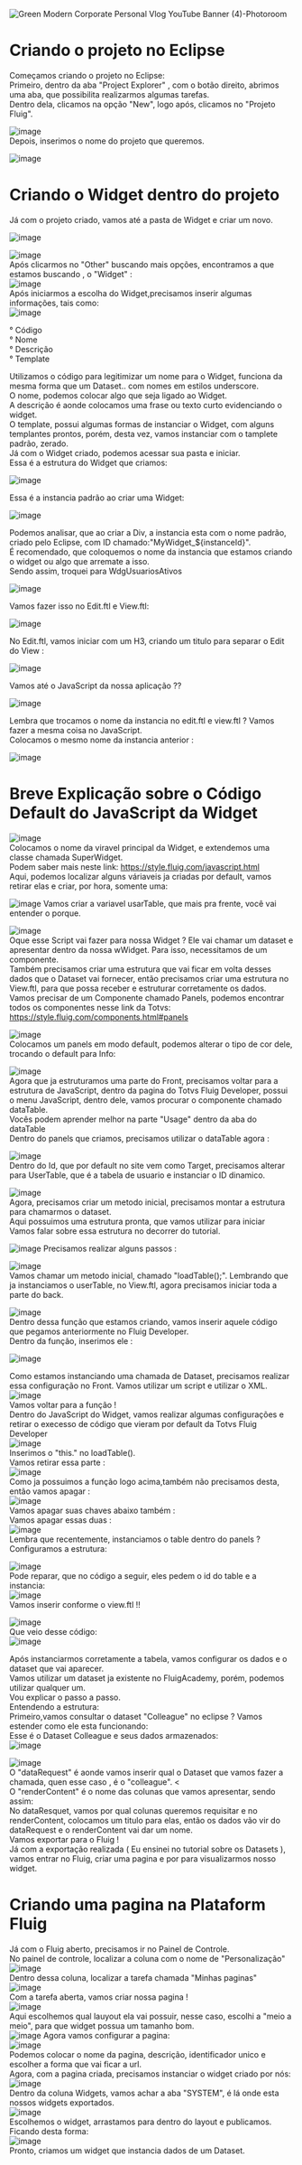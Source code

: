 
![Green Modern Corporate Personal Vlog YouTube Banner (4)-Photoroom](https://github.com/user-attachments/assets/a4885042-7c9b-434b-987f-4e561538aa3d)


<h1> Criando o projeto no Eclipse</h1>
Começamos criando o projeto no Eclipse: <br>
Primeiro, dentro da aba "Project Explorer" , com o botão direito, abrimos uma aba, que possibilita realizarmos algumas tarefas.<br>
Dentro dela, clicamos na opção "New", logo após, clicamos no "Projeto Fluig".<br>

 ![image](https://github.com/user-attachments/assets/d62cb22c-be86-436c-b35e-291e19b4630e)<br>
Depois, inserimos o nome do projeto que queremos.<br>

![image](https://github.com/user-attachments/assets/c5a62c6e-ae17-4fc3-ad3d-129c50041bd0)<br>

<h1> Criando o Widget dentro do projeto</h1> 
Já com o projeto criado, vamos até a pasta de Widget e criar um novo. <br>

![image](https://github.com/user-attachments/assets/52bdf04d-3c15-461a-a943-3ac1b0c18589)<br>

 ![image](https://github.com/user-attachments/assets/06d1479a-c320-4fe6-b2cb-1d961f720d35) <br>
Após clicarmos no  "Other" buscando mais opções, encontramos a que estamos buscando , o "Widget" : <br>
![image](https://github.com/user-attachments/assets/dc6f06d3-cd1e-433a-a6fc-d05017d805d8) <br>
Após iniciarmos a escolha do Widget,precisamos inserir algumas informações, tais como: <br>
![image](https://github.com/user-attachments/assets/27e173f3-d235-40aa-bf93-8fa7d8c8c873) <br>

°  Código <br>
°  Nome <br>
°  Descrição <br>
°  Template <br>

Utilizamos o código para legitimizar um nome para o Widget, funciona da mesma forma que um Dataset.. com nomes em estilos underscore. <br>
O nome, podemos colocar algo que seja ligado ao Widget. <br>
A descrição é aonde colocamos uma frase ou texto curto evidenciando o widget. <br>
O template, possui algumas formas de instanciar o Widget, com alguns templantes prontos, porém, desta vez, vamos instanciar com o tamplete padrão, zerado. <br>
Já com o Widget criado, podemos acessar sua pasta e iniciar. <br>
Essa é a estrutura do Widget que criamos: <br>

![image](https://github.com/user-attachments/assets/22d5c5b7-239b-467d-93b9-b9c9da1cef07) <br>

Essa é a instancia padrão ao criar uma Widget:<br> 

![image](https://github.com/user-attachments/assets/e8818727-d565-48d0-b143-8c401e47e310) <br>

Podemos analisar, que ao criar a Div, a instancia esta com o nome padrão, criado pelo Eclipse, com ID chamado:"MyWidget_${instanceId}". <br> 
É recomendado, que coloquemos o nome da instancia que estamos criando o widget ou algo que arremate a isso. <br>
Sendo assim, troquei para WdgUsuariosAtivos<br>

![image](https://github.com/user-attachments/assets/36267fd9-b4c9-48b7-a814-27cc71303322) <br>

Vamos fazer isso no Edit.ftl e View.ftl: <br>

![image](https://github.com/user-attachments/assets/e2a1a0e8-a192-4dd2-a487-2f83edfee89a) <br>

No Edit.ftl, vamos iniciar com um H3, criando um titulo para separar o Edit do View : <br>

![image](https://github.com/user-attachments/assets/914acdb1-6b19-48b2-b8ab-479996127007) <br> 

Vamos até o JavaScript da nossa aplicação ?? <br>

![image](https://github.com/user-attachments/assets/3cb9c820-7613-4d1b-869f-902ca0293081) <br>

Lembra que trocamos o nome da instancia no edit.ftl e view.ftl ? Vamos fazer a mesma coisa no JavaScript. <br>
Colocamos o mesmo nome da instancia anterior : <br>

![image](https://github.com/user-attachments/assets/26ece01b-641f-4be5-91f7-6998280478d0) <br>

<h1> Breve Explicação sobre o  Código Default do JavaScript da Widget</h1>

![image](https://github.com/user-attachments/assets/7bfba9ed-e62c-4e73-a0c1-d85591bd6cbc) <br>
Colocamos o nome da viravel principal da Widget, e extendemos uma classe chamada SuperWidget. <br>
Podem saber mais neste link: https://style.fluig.com/javascript.html <br>
Aqui, podemos localizar alguns váriaveis ja criadas por default, vamos retirar elas e criar, por hora, somente uma: <br>

![image](https://github.com/user-attachments/assets/5303a522-f747-43cb-84a6-82bdd759532d)
Vamos criar a variavel usarTable, que mais pra frente, você vai entender o porque. <br>

![image](https://github.com/user-attachments/assets/408f0ffc-63ae-45bd-a49a-9b997ab35452) <br>
Oque esse Script vai fazer para nossa Widget ? Ele vai chamar um dataset e apresentar dentro da nossa wWidget. Para isso, necessitamos de um componente. <br>
Também precisamos criar uma estrutura que vai ficar em volta desses dados que o Dataset vai fornecer, então precisamos criar uma estrutura no View.ftl, para que possa receber e estruturar corretamente os dados. <br>
Vamos precisar de um Componente chamado Panels, podemos encontrar todos os componentes nesse link da Totvs: https://style.fluig.com/components.html#panels <br>

![image](https://github.com/user-attachments/assets/f37f0de7-04e8-4a6f-82ba-ba9f53fc9192) <br>
Colocamos um panels em modo default, podemos alterar o tipo de cor dele, trocando o default para Info: <br>

![image](https://github.com/user-attachments/assets/7a7df64d-6bc6-4b46-bd81-36bab8d710aa) <br>
Agora que ja estruturamos uma parte do Front, precisamos voltar para a estrutura de JavaScript, dentro da pagina do Totvs Fluig Developer, possui o menu JavaScript, dentro dele, vamos procurar o componente chamado dataTable. <br>
Vocês podem aprender melhor na parte "Usage" dentro da aba do dataTable<br>
Dentro do panels que criamos, precisamos utilizar o dataTable agora : <br>

![image](https://github.com/user-attachments/assets/7a71dc20-c98b-4555-b46a-93601aa79e65) <br>
Dentro do Id, que por default no site vem como Target, precisamos alterar para UserTable, que é a tabela de usuario e instanciar o ID dinamico. <br>

![image](https://github.com/user-attachments/assets/f6f57108-dc7b-4bcd-8099-2680f72e4c1b) <br>
Agora, precisamos criar um metodo inicial, precisamos montar a estrutura para chamarmos o dataset. <br>
Aqui possuimos uma estrutura pronta, que vamos utilizar para iniciar <br>
Vamos falar sobre essa estrutura no decorrer do tutorial.  <br>

![image](https://github.com/user-attachments/assets/0f59ad93-68c9-444f-be68-3af21e95829a)
Precisamos realizar alguns passos : <br>

![image](https://github.com/user-attachments/assets/b7bda835-febf-459f-a210-82277b7cd514) <br>
Vamos chamar um metodo inicial, chamado "loadTable();". Lembrando que ja instanciamos o userTable, no View.ftl, agora precisamos iniciar toda a parte do back. <br>
 
 ![image](https://github.com/user-attachments/assets/2a5b38b3-3812-4b09-9c76-68f604ffdba9) <br>
Dentro dessa função que estamos criando, vamos inserir aquele código que pegamos anteriormente no Fluig Developer. <br> 
Dentro da função, inserimos ele : <br>

![image](https://github.com/user-attachments/assets/8cb74277-16e2-4cee-a409-acf5c7374769) <br>

Como estamos instanciando uma chamada de Dataset, precisamos realizar essa configuração no Front. Vamos utilizar um script e utilizar o XML. <br>
![image](https://github.com/user-attachments/assets/d0615faa-12b6-4ced-9b00-b62eacc882c0) <br>
Vamos voltar para a função ! <br> 
Dentro do JavaScript do Widget, vamos realizar algumas configurações e retirar o execesso de código que vieram por default da Totvs Fluig Developer <br>
![image](https://github.com/user-attachments/assets/265cd104-78b8-4b7b-b166-c37edc873da1) <br>
Inserimos o "this." no loadTable(). <br>
Vamos retirar essa parte : <br> 
![image](https://github.com/user-attachments/assets/a04a54f3-a7e7-477d-93c2-6c3caa9d9043) <br>
Como ja possuimos a função logo acima,também não precisamos desta, então vamos apagar : <br>
![image](https://github.com/user-attachments/assets/5d3a0393-2bec-41e1-9a16-d0e59d48a4bc) <br>
Vamos apagar suas chaves abaixo também : <br>
Vamos apagar essas duas : <br>
![image](https://github.com/user-attachments/assets/33b992b1-4227-426f-b6fd-e3bb1b6789f6) <br>
Lembra que recentemente, instanciamos o table dentro do panels ? Configuramos a estrutura: <br>

![image](https://github.com/user-attachments/assets/27498de7-c998-4bf5-8d7b-8ba9a5ba74ea) <br>
Pode reparar, que  no código a seguir, eles pedem o id do table e a instancia: <br>
![image](https://github.com/user-attachments/assets/6cf46a93-83f4-4dda-8e78-ebd93c98c85f) <br>
Vamos inserir  conforme o view.ftl !! <br>

![image](https://github.com/user-attachments/assets/4b5a26d2-9b7d-40db-941a-f4376adf127f) <br>
Que veio desse código: <br>
![image](https://github.com/user-attachments/assets/525ec3ba-95f0-4102-8922-49001669a69e) <br>

Após instanciarmos corretamente a tabela, vamos configurar os dados e o dataset que vai aparecer. <br>
Vamos utilizar um dataset ja existente no FluigAcademy, porém, podemos utilizar qualquer um. <br>
Vou explicar o passo a passo. <br>
Entendendo a estrutura: <br>
Primeiro,vamos consultar o dataset "Colleague" no eclipse ? Vamos estender como ele esta funcionando: <br>
Esse é o Dataset Colleague e seus dados armazenados: <br>
![image](https://github.com/user-attachments/assets/8ec64c4a-1061-4c6b-98ac-1ef6677d95f3) <br>

![image](https://github.com/user-attachments/assets/0973d63c-dbc4-4678-8098-9b6958bde92d) <br>
O "dataRequest" é aonde vamos inserir qual o Dataset que vamos fazer a chamada, quen esse caso , é o "colleague". <<br>
O "renderContent" é o nome das colunas que vamos apresentar, sendo assim:  <br>
No  dataResquet, vamos por qual colunas queremos requisitar e no renderContent, colocamos um titulo para elas, então os dados vão vir do dataRequest e o renderContent vai dar um nome. <br>
Vamos exportar para o Fluig ! <br>
Já com a exportação realizada ( Eu ensinei no tutorial sobre os Datasets ), vamos entrar no Fluig, criar uma pagina e por para visualizarmos nosso widget. <br>

<h1> Criando uma pagina na Plataform Fluig</h1>

Já com o Fluig aberto, precisamos ir no Painel de Controle. <br>
No painel de controle, localizar a coluna com o nome de "Personalização" <br>
![image](https://github.com/user-attachments/assets/cf5731ab-bf9e-40fa-b8ad-9318b061cbda) <br>
Dentro dessa coluna, localizar a tarefa chamada "Minhas paginas" <br>
![image](https://github.com/user-attachments/assets/b75cc79a-fa1b-4200-9e7e-1c9cef74396a) <br>
Com a tarefa aberta, vamos criar nossa pagina ! <br>
![image](https://github.com/user-attachments/assets/f3beaa38-1455-4a97-92f7-82cdd0f0f296) <br>
Aqui escolhemos qual lauyout ela vai possuir, nesse caso, escolhi a "meio a meio", para que widget possua um tamanho bom. <br>
![image](https://github.com/user-attachments/assets/8828c029-66b2-4b56-969c-9ec938131ee9)
Agora vamos configurar a pagina: <br>
![image](https://github.com/user-attachments/assets/2b0d27c6-d152-4e97-a7b3-3d360487d537) <br>
Podemos colocar o nome da pagina, descrição, identificador unico e escolher a forma que vai ficar a url. <br>
Agora, com a pagina criada, precisamos instanciar o widget criado por nós: <br>
![image](https://github.com/user-attachments/assets/b92dfa5e-690d-4515-9b97-5e6b1f65fa51) <br>
Dentro da coluna Widgets, vamos achar a aba "SYSTEM", é lá onde esta nossos widgets exportados. <br>
![image](https://github.com/user-attachments/assets/f6cba298-e044-4e0c-8fd7-9bb5dfef105e) <br>
Escolhemos o widget, arrastamos para dentro do layout e publicamos. Ficando desta forma: <br>
![image](https://github.com/user-attachments/assets/c88149f2-2cb9-4598-9634-67b5229bfe1e) <br>
Pronto, criamos um widget que instancia dados de um Dataset. 




































 




